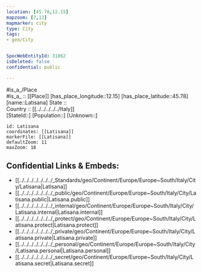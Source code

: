 ```yaml
---
location: [45.78,12.15] 
mapzoom: [7,12] 
mapmarker: city 
type: City
tags:
- geo/City


SpocWebEntityId: 31862
isDeleted: false
confidential: public

---
```

#is_a_/Place  
#is_a_ :: [[Place]] 
[has_place_longitude::12.15] 
[has_place_latitude::45.78] 
[name::Latisana] 
State ::  
Country :: [[../../../../../Italy]]  
[StateId::] 
[Population::] 
[Unknown::] 


```leaflet
id: Latisana
coordinates: [[Latisana]] 
markerFile: [[Latisana]] 
defaultZoom: 11 
maxZoom: 18
```


## Confidential Links & Embeds: 
- [[../../../../../../../_Standards/geo/Continent/Europe/Europe~South/Italy/City/Latisana|Latisana]] 
- [[../../../../../../../_public/geo/Continent/Europe/Europe~South/Italy/City/Latisana.public|Latisana.public]] 
- [[../../../../../../../_internal/geo/Continent/Europe/Europe~South/Italy/City/Latisana.internal|Latisana.internal]] 
- [[../../../../../../../_protect/geo/Continent/Europe/Europe~South/Italy/City/Latisana.protect|Latisana.protect]] 
- [[../../../../../../../_private/geo/Continent/Europe/Europe~South/Italy/City/Latisana.private|Latisana.private]] 
- [[../../../../../../../_personal/geo/Continent/Europe/Europe~South/Italy/City/Latisana.personal|Latisana.personal]] 
- [[../../../../../../../_secret/geo/Continent/Europe/Europe~South/Italy/City/Latisana.secret|Latisana.secret]] 
